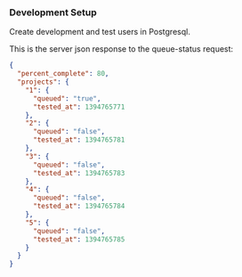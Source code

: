 ### Development Setup

Create development and test users in Postgresql.
 

This is the server json response to the queue-status request:

```json
{
  "percent_complete": 80,
  "projects": {
    "1": {
      "queued": "true",
      "tested_at": 1394765771
    },
    "2": {
      "queued": "false",
      "tested_at": 1394765781
    },
    "3": {
      "queued": "false",
      "tested_at": 1394765783
    },
    "4": {
      "queued": "false",
      "tested_at": 1394765784
    },
    "5": {
      "queued": "false",
      "tested_at": 1394765785
    }
  }
} 
```
